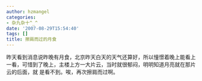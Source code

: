 ```yaml
---
author: hzmangel
categories:
- 杂九杂十^_^
date: '2007-08-29T15:54:40'
tags: []
title: 擦肩而过的月食
---
```

昨天看到消息说昨晚有月食，北京昨天白天的天气还算好，所以憧憬着晚上能看上一看，可惜到了晚上，主楼上方一大片云，当时就很郁闷，明明知道月亮就在那片云的后面，就
是看不到。唉，再次擦肩而过啊。